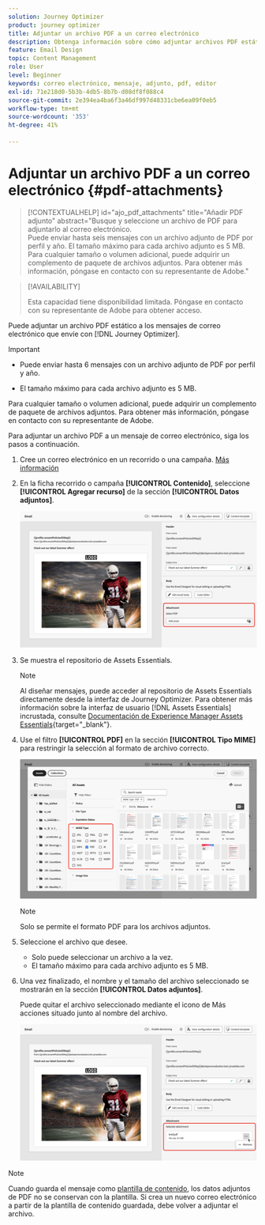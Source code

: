 ```yaml
---
solution: Journey Optimizer
product: journey optimizer
title: Adjuntar un archivo PDF a un correo electrónico
description: Obtenga información sobre cómo adjuntar archivos PDF estáticos a un correo electrónico
feature: Email Design
topic: Content Management
role: User
level: Beginner
keywords: correo electrónico, mensaje, adjunto, pdf, editor
exl-id: 71e218d0-5b3b-4db5-8b7b-d08df8f088c4
source-git-commit: 2e394ea4ba6f3a46df997d48331cbe6ea09f0eb5
workflow-type: tm+mt
source-wordcount: '353'
ht-degree: 41%

---
```


# Adjuntar un archivo PDF a un correo electrónico {#pdf-attachments}

>[!CONTEXTUALHELP]
>id="ajo_pdf_attachments"
>title="Añadir PDF adjunto"
>abstract="Busque y seleccione un archivo de PDF para adjuntarlo al correo electrónico.</br>Puede enviar hasta seis mensajes con un archivo adjunto de PDF por perfil y año. El tamaño máximo para cada archivo adjunto es 5 MB.</br>Para cualquier tamaño o volumen adicional, puede adquirir un complemento de paquete de archivos adjuntos. Para obtener más información, póngase en contacto con su representante de Adobe."

>[!AVAILABILITY]
>
>Esta capacidad tiene disponibilidad limitada. Póngase en contacto con su representante de Adobe para obtener acceso.

Puede adjuntar un archivo PDF estático a los mensajes de correo electrónico que envíe con [!DNL Journey Optimizer].

>[!IMPORTANT]
>
>* Puede enviar hasta 6 mensajes con un archivo adjunto de PDF por perfil y año.
>
>* El tamaño máximo para cada archivo adjunto es 5 MB.
>
>Para cualquier tamaño o volumen adicional, puede adquirir un complemento de paquete de archivos adjuntos. Para obtener más información, póngase en contacto con su representante de Adobe.

Para adjuntar un archivo PDF a un mensaje de correo electrónico, siga los pasos a continuación.

1. Cree un correo electrónico en un recorrido o una campaña. [Más información](create-email.md)

1. En la ficha recorrido o campaña **[!UICONTROL Contenido]**, seleccione **[!UICONTROL Agregar recurso]** de la sección **[!UICONTROL Datos adjuntos]**.

   ![](assets/email-select-pdf.png)

1. Se muestra el repositorio de Assets Essentials.

   >[!NOTE]
   >
   >Al diseñar mensajes, puede acceder al repositorio de Assets Essentials directamente desde la interfaz de Journey Optimizer. Para obtener más información sobre la interfaz de usuario [!DNL Assets Essentials] incrustada, consulte [Documentación de Experience Manager Assets Essentials](https://experienceleague.adobe.com/docs/experience-manager-assets-essentials/help/introduction.html?lang=es){target="_blank"}.

1. Use el filtro **[!UICONTROL PDF]** en la sección **[!UICONTROL Tipo MIME]** para restringir la selección al formato de archivo correcto.

   ![](assets/email-assets-pdf.png)

   >[!NOTE]
   >
   >Solo se permite el formato PDF para los archivos adjuntos.

1. Seleccione el archivo que desee.

   * Solo puede seleccionar un archivo a la vez.
   * El tamaño máximo para cada archivo adjunto es 5 MB.

1. Una vez finalizado, el nombre y el tamaño del archivo seleccionado se mostrarán en la sección **[!UICONTROL Datos adjuntos]**.

   Puede quitar el archivo seleccionado mediante el icono de Más acciones situado junto al nombre del archivo.

   ![](assets/email-remove-attachment.png)

>[!NOTE]
>
>Cuando guarda el mensaje como [plantilla de contenido](../content-management/create-content-templates.md), los datos adjuntos de PDF no se conservan con la plantilla. Si crea un nuevo correo electrónico a partir de la plantilla de contenido guardada, debe volver a adjuntar el archivo.
